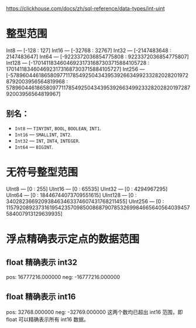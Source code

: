 https://clickhouse.com/docs/zh/sql-reference/data-types/int-uint

# 整型范围
Int8 — [-128 : 127]
Int16 — [-32768 : 32767]
Int32 — [-2147483648 : 2147483647]
Int64 — [-9223372036854775808 : 9223372036854775807]
Int128 — [-170141183460469231731687303715884105728 : 170141183460469231731687303715884105727]
Int256 — [-57896044618658097711785492504343953926634992332820282019728792003956564819968 : 57896044618658097711785492504343953926634992332820282019728792003956564819967]

## 别名：

- `Int8` — `TINYINT`, `BOOL`, `BOOLEAN`, `INT1`.
- `Int16` — `SMALLINT`, `INT2`.
- `Int32` — `INT`, `INT4`, `INTEGER`.
- `Int64` — `BIGINT`.

# 无符号整型范围

UInt8 — [0 : 255]
UInt16 — [0 : 65535]
UInt32 — [0 : 4294967295]
UInt64 — [0 : 18446744073709551615]
UInt128 — [0 : 340282366920938463463374607431768211455]
UInt256 — [0 : 115792089237316195423570985008687907853269984665640564039457584007913129639935]

# 浮点精确表示定点的数据范围
## float 精确表示 int32
pos: 16777216.000000
neg: -16777216.000000

## float 精确表示 int16
pos: 32768.000000
neg: -32769.000000
这两个数均已超出 int16 范围，即float 可以精确表示所有 int16 数据。